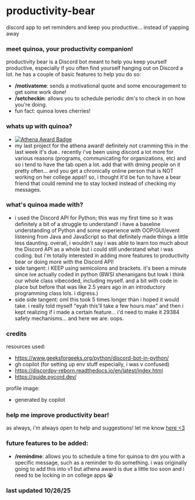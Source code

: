 # productivity-bear
discord app to set reminders and keep you productive... instead of yapping away

### meet quinoa, your productivity companion!
productivity bear is a Discord bot meant to help you keep yourself productive, especially if you often find yourself hanging out on Discord a lot. he has a couple of basic features to help you do so:
- **/motivateme**: sends a motivational quote and some encouragement to get some work done!
- **/setcheckin**: allows you to schedule periodic dm's to check in on how you're doing. 
- fun fact: quinoa loves cherries!

### whats up with quinoa?
- [![Athena Award Badge](https://img.shields.io/endpoint?url=https%3A%2F%2Faward.athena.hackclub.com%2Fapi%2Fbadge)](https://award.athena.hackclub.com?utm_source=readme)
- my last project for the athena award! definitely not cramming this in the last week it's due.. 
recently i've been using discord a lot more for various reasons (programs, communicating for organizations, etc) and so i tend to have the tab open a lot. add that with dming people on it pretty often... and you get a chronically online person that is NOT working on her college apps!! so, i thought it'd be fun to have a bear friend that could remind me to stay locked instead of checking my messages.

### what's quinoa made with?
- i used the Discord API for Python; this was my first time so it was definitely a bit of a struggle to understand! i have a baseline understanding of Python and some experience with OOP/GUI/event listening from Java and JavaScript so that definitely made things a little less daunting. overall, i wouldn't say i was able to learn too much about the Discord API as a whole but i could still understand what i was coding. but i'm totally interested in adding more features to productivity bear or doing more with the Discord API! 
- side tangent: i KEEP using semicolons and brackets. it's been a minute since ive actually coded in python (BWSI shenanigans but lowk i think our whole class vibecoded, including myself. and a bit with code in place but before that was like 2.5 years ago in an introductory programming class lols. i digress.)
- side side tangent: oml this took 5 times longer than i hoped it would take. i really told myself "eyah this'll take a few hours max" and then i kept realizing if i made a certain feature... i'd need to make it 29384 safety mechanisms... and here we are. oops.

### credits
resources used:
- https://www.geeksforgeeks.org/python/discord-bot-in-python/
- gh copilot (for setting up env stuff especially, i was v confused)
- https://discordpy-reborn.readthedocs.io/en/latest/index.html
- https://guide.pycord.dev/ 

profile image:
- generated by copilot

### help me improve productivity bear!
as always, i'm always open to help and suggestions! let me know [here <3](https://github.com/pepper-0/productivity-bear/issues) 

### future features to be added: 
- **/remindme**: allows you to schedule a time for quinoa to dm you with a specific message, such as a reminder to do something. i was originally going to add this into v1 but athena award is due a little too soon and i need to be locking in on college apps :sob:

### last updated 10/26/25